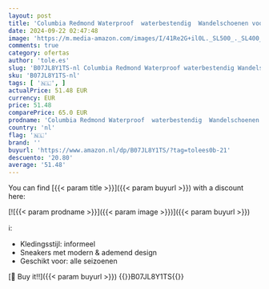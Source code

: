 ```yaml
---
layout: post
title: 'Columbia Redmond Waterproof  waterbestendig  Wandelschoenen voor Kinderen  Zwart  Black/Flame   33 EU'
date: 2024-09-22 02:47:48
image: 'https://m.media-amazon.com/images/I/41Re2G+il0L._SL500_._SL400_.jpg'
comments: true
category: ofertas
author: 'tole.es'
slug: 'B07JL8Y1TS-nl Columbia Redmond Waterproof waterbestendig Wandelschoenen...'
sku: 'B07JL8Y1TS-nl'
tags: [ '🇳🇱', ]
actualPrice: 51.48 EUR
currency: EUR
price: 51.48
comparePrice: 65.0 EUR
prodname: 'Columbia Redmond Waterproof  waterbestendig  Wandelschoenen voor Kinderen  Zwart  Black/Flame   33 EU'
country: 'nl'
flag: '🇳🇱'
brand: ''
buyurl: 'https://www.amazon.nl/dp/B07JL8Y1TS/?tag=tolees0b-21'
descuento: '20.80'
average: '51.48'
---
```


You can find [{{< param title >}}]({{< param buyurl >}}) with a discount here:

[![{{< param prodname >}}]({{< param image >}})]({{< param buyurl >}})

ℹ️:

- Kledingsstijl: informeel
- Sneakers met modern & ademend design
- Geschikt voor: alle seizoenen

[🛒 Buy it!!]({{< param buyurl >}})
{{<world>}}B07JL8Y1TS{{</world>}}
